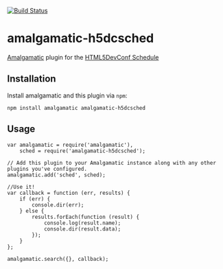 [![Build Status](https://travis-ci.org/ucsf-ckm/amalgamatic-h5dcsched.svg?branch=master)](https://travis-ci.org/ucsf-ckm/amalgamatic-h5dcsched)

amalgamatic-h5dcsched
======================

[Amalgamatic](https://github.com/ucsf-ckm/amalgamatic) plugin for the [HTML5DevConf Schedule](http://html5devconf.com/schedule.html)

## Installation

Install amalgamatic and this plugin via `npm`:

`npm install amalgamatic amalgamatic-h5dcsched`

## Usage

````
var amalgamatic = require('amalgamatic'),
    sched = require('amalgamatic-h5dcsched');

// Add this plugin to your Amalgamatic instance along with any other plugins you've configured.
amalgamatic.add('sched', sched);

//Use it!
var callback = function (err, results) {
    if (err) {
        console.dir(err);
    } else {
        results.forEach(function (result) {
            console.log(result.name);
            console.dir(result.data);
        });
    }
};

amalgamatic.search({}, callback);
````
